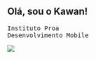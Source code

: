 ## Olá, sou o Kawan!
<kbd>Instituto Proa </kbd><br>
<kbd>Desenvolvimento Mobile <kbd><br>
<div>
  <img src= "https://github-readme-stats.vercel.app/api?username=anuraghazra)](https://github.com/anuraghazra/github-readme-stats)" />
</div>


<!--
**KawanTurchiai/KawanTurchiai** is a ✨ _special_ ✨ repository because its `README.md` (this file) appears on your GitHub profile.

Here are some ideas to get you started:

- 🔭 I’m currently working on ...
- 🌱 I’m currently learning ...
- 👯 I’m looking to collaborate on ...
- 🤔 I’m looking for help with ...
- 💬 Ask me about ...
- 📫 How to reach me: ...
- 😄 Pronouns: ...
- ⚡ Fun fact: ...
-->
